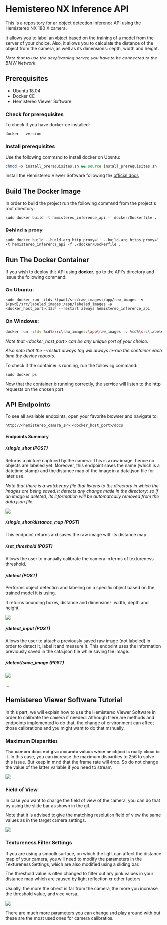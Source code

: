 # Hemistereo NX Inference API

This is a repository for an object detection inference API using the Hemistereo NX 180 X camera.

It allows you to label an object based on the training of a model from the server of your choice. Also, it allows you to calculate the distance of the object from the camera, as well as its dimensions: depth, width and height.

*Note that to use the deeplearning server, you have to be connected to the BMW Network.*

## Prerequisites

- Ubuntu 18.04
- Docker CE
- Hemistereo Viewer Software

### Check for prerequisites

To check if you have docker-ce installed:

```shell
docker --version
```

### Install prerequisites

Use the following command to install docker on Ubuntu:

```sh
chmod +x install_prerequisites.sh && source install_prerequisites.sh
```

Install the Hemistereo Viewer Software following the [official docs](https://3dvisionlabs.com/downloads/)

## Build The Docker Image

In order to build the project run the following command from the project's root directory:

```shell
sudo docker build -t hemistereo_inference_api -f docker/Dockerfile .
```

### Behind a proxy

```shell
sudo docker build --build-arg http_proxy='' --build-arg https_proxy='' -t hemistereo_inference_api -f ./docker/Dockerfile .
```

## Run The Docker Container

If you wish to deploy this API using **docker**, go to the API's directory and issue the following command:

### On Ubuntu:

```shell
sudo docker run -itdv $(pwd)/src/raw_images:/app/raw_images -v $(pwd)/src/labeled_images:/app/labeled_images -p <docker_host_port>:1234 --restart always hemistereo_inference_api
```

### On Windows:

```bash
docker run -itdv %cd%\src\raw_images:\app\raw_images -v %cd%\src\labeled_images:\app\labeled_images -p <docker_host_port>:1234 --restart always hemistereo_inference_api
```

*Note that <docker_host_port> can be any unique port of your choice.*

*Also note that the --restart always tag will always re-run the container each time the device reboots.*

To check if the container is running, run the following command:

```shell
sudo docker ps
```

 Now that the container is running correctly, the service will listen to the http requests on the chosen port.

## API Endpoints

To see all available endpoints, open your favorite browser and navigate to:

```http
http://<hemistereo_camera_IP>:<docker_host_port>/docs
```

#### Endpoints Summary

##### /single_shot (POST)

Returns a picture captured by the camera. This is a raw image, hence no objects are labeled yet. Moreover, this endpoint saves the name (which is a datetime stamp) and the distance map of the image in a data.json file for later use.

*Note that there is a watcher.py file that listens to the directory in which the images are being saved. It detects any change made in the directory: so if an image is deleted, its information will be automatically removed from the data.json file.*

![](/docs/singleshot.gif)

##### /single_shot/distance_map (POST)

This endpoint returns and saves the raw image with its distance map.

##### /set_threshold (POST)

Allows the user to manually calibrate the camera in terms of textureness threshold.

##### /detect (POST)

Performs object detection and labeling on a specific object based on the trained model it is using.

It returns bounding boxes, distance and dimensions: width, depth and height.

![](/docs/detect_object.gif)

##### /detect_input (POST)

Allows the user to attach a previously saved raw image (not labeled) in order to detect it, label it and measure it. This endpoint uses the information previously saved in the data.json file while saving the image.

##### /detect/save_image (POST)

![](/docs/save_labeled_image.gif)

...

## Hemistereo Viewer Software Tutorial

In this part, we will explain how to use the Hemistereo Viewer Software in order to calibrate the camera if needed. Although there are methods and endpoints implemented to do that, the change of environment can affect those calibrations and you might want to do that manually.

### Maximum Disparities

The camera does not give accurate values when an object is really close to it. In this case, you can increase the maximum disparities to 256 to solve this issue. But keep in mind that the frame rate will drop. So do not change the value of the latter variable if you need to stream.

![](/docs/max_disp.gif)

### Field of View

In case you want to change the field of view of the camera, you can do that by using the slide bar as shown in the gif.

Note that it is advised to give the matching resolution field of view the same values as in the target camera settings.

![](/docs/field_of_view.gif)

### Textureness Filter Settings

If you are using a smooth surface, on which the light can affect the distance map of your camera, you will need to modify the parameters in the Textureness Settings, which are also modified using a sliding bar.

The threshold value is often changed to filter out any junk values in your distance map which are caused by light reflection or other factors.

Usually, the more the object is far from the camera, the more you increase the threshold value, and vice versa.

![](/docs/textureness_threshold.gif)

There are much more parameters you can change and play around with but these are the most used ones for camera calibration.



